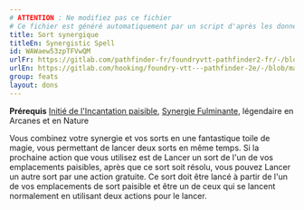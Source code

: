```yaml
---
# ATTENTION : Ne modifiez pas ce fichier
# Ce fichier est généré automatiquement par un script d'après les données du module Foundry VTT officiel et de sa traduction
title: Sort synergique
titleEn: Synergistic Spell
id: WAWaew53zpTFVwQM
urlFr: https://gitlab.com/pathfinder-fr/foundryvtt-pathfinder2-fr/-/blob/master/data/feats/WAWaew53zpTFVwQM.htm
urlEn: https://gitlab.com/hooking/foundry-vtt---pathfinder-2e/-/blob/master/packs/data/feats.db/synergistic-spell.json
group: feats
layout: dons
---
```

**Prérequis** [Initié de l'Incantation paisible](initié-de-l-incantation-paisible.md), [Synergie Fulminante](synergie-fulminante.md), légendaire en Arcanes et en Nature

Vous combinez votre synergie et vos sorts en une fantastique toile de magie, vous permettant de lancer deux sorts en même temps. Si la prochaine action que vous utilisez est de Lancer un sort de l'un de vos emplacements paisibles, après que ce sort soit résolu, vous pouvez Lancer un autre sort par une action gratuite. Ce sort doit être lancé à partir de l'un de vos emplacements de sort paisible et être un de ceux qui se lancent normalement en utilisant deux actions pour le lancer.


